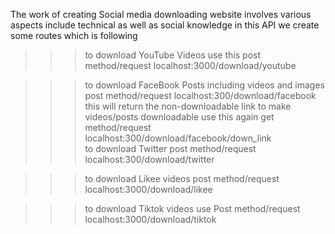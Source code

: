  The work of creating Social media downloading website involves various aspects include technical as well as social knowledge 
 in this API we create some routes which is following  

 >>> to download YouTube Videos use this 
 post method/request
 localhost:3000/download/youtube 

 >>> to download FaceBook Posts including videos and images  
 post method/request
 localhost:300/download/facebook 
 this will return the non-downloadable link to make videos/posts downloadable use this again
  get method/request
  localhost:300/download/facebook/down_link  
>>> to download Twitter 
post method/request 
localhost:300/download/twitter

>>> to download Likee videos 
post method/request 
localhost:3000/download/likee

>>> to download Tiktok videos use
Post method/request 
localhost:3000/download/tiktok

